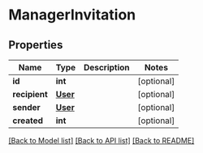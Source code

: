 # ManagerInvitation

## Properties
Name | Type | Description | Notes
------------ | ------------- | ------------- | -------------
**id** | **int** |  | [optional] 
**recipient** | [**User**](User.md) |  | [optional] 
**sender** | [**User**](User.md) |  | [optional] 
**created** | **int** |  | [optional] 

[[Back to Model list]](../README.md#documentation-for-models) [[Back to API list]](../README.md#documentation-for-api-endpoints) [[Back to README]](../README.md)


